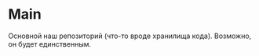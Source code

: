 Main
====

Основной наш репозиторий (что-то вроде хранилища кода). Возможно, он будет единственным. 

